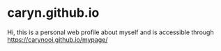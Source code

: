 # caryn.github.io
Hi, this is a personal web profile about myself and is accessible through https://carynooi.github.io/mypage/
